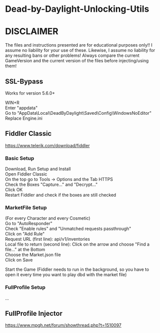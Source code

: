 # Dead-by-Daylight-Unlocking-Utils
# DISCLAIMER
The files and instructions presented are for educational purposes only!! I assume no liability for your use of these. Likewise, I assume no liability for any resulting bans or other problems! Always compare the current GameVersion and the current version of the files before injecting/using them!


## SSL-Bypass
Works for version 5.6.0+

WIN+R  
Enter "appdata"  
Go to "AppData\Local\DeadByDaylight\Saved\Config\WindowsNoEditor"  
Replace Engine.ini


## Fiddler Classic
https://www.telerik.com/download/fiddler

### Basic Setup
Download, Run Setup and Install  
Open Fiddler Classic  
On the top go to Tools -> Options and the Tab HTTPS  
Check the Boxes "Capture..." and "Decrypt..."  
Click OK  
Restart Fiddler and check if the boxes are still checked

### MarketFile Setup
(For every Character and every Cosmetic)  
Go to "AutoResponder"  
Check "Enable rules" and "Unmatched requests passthrough"  
Click on "Add Rule"  
Request URL (first line): api/v1/inventories  
Local file to return (second line): Click on the arrow and choose "Find a file..." at the Bottom  
                                    Choose the Market.json file  
                                    Click on Save  
           
Start the Game (Fiddler needs to run in the background, so you have to open it every time you want to play dbd with the market file)

### FullProfile Setup
...





## FullProfile Injector
https://www.mpgh.net/forum/showthread.php?t=1510097


